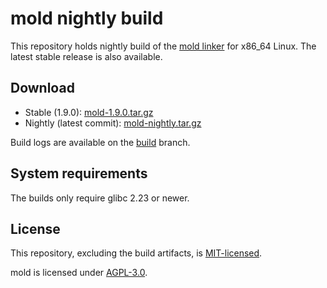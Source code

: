 # mold nightly build

This repository holds nightly build of the
[mold linker](https://github.com/rui314/mold) for x86_64 Linux. The latest
stable release is also available.

## Download

- Stable (1.9.0):
[mold-1.9.0.tar.gz](https://github.com/ZhongRuoyu/mold-nightly/raw/build/mold-1.9.0.tar.gz)
- Nightly (latest commit):
[mold-nightly.tar.gz](https://github.com/ZhongRuoyu/mold-nightly/raw/build/mold-nightly.tar.gz)

Build logs are available on the
[build](https://github.com/ZhongRuoyu/mold-nightly/tree/build) branch.

## System requirements

The builds only require glibc 2.23 or newer.

## License

This repository, excluding the build artifacts, is [MIT-licensed](LICENSE).

mold is licensed under
[AGPL-3.0](https://github.com/rui314/mold/blob/main/LICENSE).
